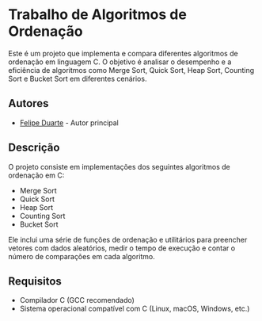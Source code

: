 # Trabalho de Algoritmos de Ordenação

Este é um projeto que implementa e compara diferentes algoritmos de ordenação em linguagem C. O objetivo é analisar o desempenho e a eficiência de algoritmos como Merge Sort, Quick Sort, Heap Sort, Counting Sort e Bucket Sort em diferentes cenários.

## Autores

- [Felipe Duarte](https://github.com/felipeduuartee) - Autor principal

## Descrição

O projeto consiste em implementações dos seguintes algoritmos de ordenação em C:

- Merge Sort
- Quick Sort
- Heap Sort
- Counting Sort
- Bucket Sort

Ele inclui uma série de funções de ordenação e utilitários para preencher vetores com dados aleatórios, medir o tempo de execução e contar o número de comparações em cada algoritmo.

## Requisitos

- Compilador C (GCC recomendado)
- Sistema operacional compatível com C (Linux, macOS, Windows, etc.)


